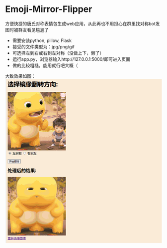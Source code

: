 # Emoji-Mirror-Flipper
方便快捷的唐氏对称表情包生成web应用，从此再也不用担心在群里找对称bot发图时被群友看见尴尬了

* 需要安装python, pillow, Flask
* 接受的文件类型为：jpg/png/gif
* 可选择左到右或右到左对称（没做上下，懒了）
* 运行app.py，浏览器输入http://127.0.0.1:5000/即可进入页面
* 做的比较粗糙，能用就行吧大概（

大致效果如图：
![](example.png)